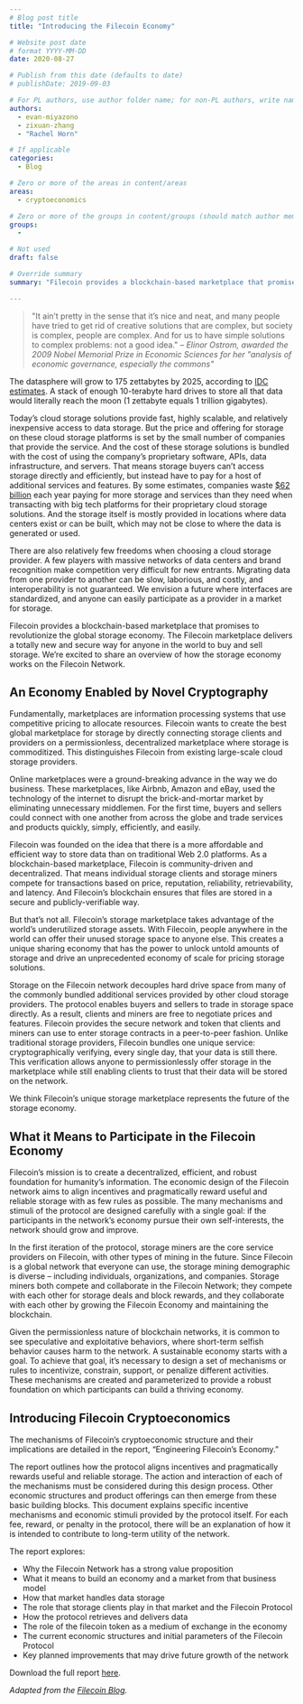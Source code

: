```yaml
---
# Blog post title
title: "Introducing the Filecoin Economy"

# Website post date
# format YYYY-MM-DD
date: 2020-08-27

# Publish from this date (defaults to date)
# publishDate: 2019-09-03

# For PL authors, use author folder name; for non-PL authors, write name as in paper within ""
authors:
  - evan-miyazono
  - zixuan-zhang
  - "Rachel Horn"

# If applicable
categories:
  - Blog

# Zero or more of the areas in content/areas
areas:
  - cryptoeconomics

# Zero or more of the groups in content/groups (should match author membership)
groups:
  -

# Not used
draft: false

# Override summary
summary: "Filecoin provides a blockchain-based marketplace that promises to revolutionize the global storage economy. The Filecoin marketplace delivers a totally new and secure way for anyone in the world to buy and sell storage. We’re excited to share an overview of how the storage economy works on the Filecoin Network."

---
```


> "It ain’t pretty in the sense that it’s nice and neat, and many people have tried to get rid of creative solutions that are complex, but society is complex, people are complex. And for us to have simple solutions to complex problems: not a good idea."  *– Elinor Ostrom, awarded the 2009 Nobel Memorial Prize in Economic Sciences for her "analysis of economic governance, especially the commons"*


The datasphere will grow to 175 zettabytes by 2025, according to [IDC estimates](https://www.seagate.com/pt/pt/our-story/data-age-2025/).  A stack of enough 10-terabyte hard drives to store all that data would literally reach the moon (1 zettabyte equals 1 trillion gigabytes).

Today’s cloud storage solutions provide fast, highly scalable, and relatively inexpensive access to data storage. But the price and offering for storage on these cloud storage platforms is set by the small number of companies that provide the service. And the cost of these storage solutions is bundled with the cost of using the company’s proprietary software, APIs, data infrastructure, and servers. That means storage buyers can’t access storage directly and efficiently, but instead have to pay for a host of additional services and features. By some estimates, companies waste [$62 billion](https://www.businessinsider.com/companies-waste-62-billion-on-the-cloud-by-paying-for-storage-they-dont-need-according-to-a-report-2017-11) each year paying for more storage and services than they need when transacting with big tech platforms for their proprietary cloud storage solutions. And the storage itself is mostly provided in locations where data centers exist or can be built, which may not be close to where the data is generated or used.

There are also relatively few freedoms when choosing a cloud storage provider.  A few players with massive networks of data centers and brand recognition make competition very difficult for new entrants.  Migrating data from one provider to another can be slow, laborious, and costly, and interoperability is not guaranteed.  We envision a future where interfaces are standardized, and anyone can easily participate as a provider in a market for storage.

Filecoin provides a blockchain-based marketplace that promises to revolutionize the global storage economy. The Filecoin marketplace delivers a totally new and  secure way for anyone in the world to buy and sell storage. We’re excited to share an overview of how the storage economy works on the Filecoin Network.


## An Economy Enabled by Novel Cryptography

Fundamentally, marketplaces are information processing systems that use competitive pricing to allocate resources. Filecoin wants to create the best global marketplace for storage by directly connecting storage clients and providers on a permissionless, decentralized marketplace where storage is commoditized. This distinguishes Filecoin from existing large-scale cloud storage providers.

Online marketplaces were a ground-breaking advance in the way we do business. These marketplaces, like Airbnb, Amazon and eBay, used the technology of the internet to disrupt the brick-and-mortar market by eliminating unnecessary middlemen. For the first time, buyers and sellers could connect with one another from across the globe and trade services and products quickly, simply, efficiently, and easily.

Filecoin was founded on the idea that there is a more affordable and efficient way to store data than on traditional Web 2.0 platforms. As a blockchain-based marketplace, Filecoin is community-driven and decentralized. That means individual storage clients and storage miners compete for transactions based on price, reputation, reliability, retrievability, and latency. And Filecoin’s blockchain ensures that files are stored in a secure and publicly-verifiable way.

But that’s not all. Filecoin’s storage marketplace takes advantage of the world’s underutilized storage assets. With Filecoin, people anywhere in the world can offer their unused storage space to anyone else. This creates a unique sharing economy that has the power to unlock untold amounts of storage and drive an unprecedented economy of scale for pricing storage solutions.

Storage on the Filecoin network decouples hard drive space from many of the commonly bundled additional services provided by other cloud storage providers. The protocol enables buyers and sellers to trade in storage space directly. As a result, clients and miners are free to negotiate prices and features. Filecoin provides the secure network and token that clients and miners can use to enter storage contracts in a peer-to-peer fashion. Unlike traditional storage providers, Filecoin bundles one unique service: cryptographically verifying, every single day, that your data is still there.  This verification allows anyone to permissionlessly offer storage in the marketplace while still enabling clients to trust that their data will be stored on the network.

We think Filecoin’s unique storage marketplace represents the future of the storage economy.


## What it Means to Participate in the Filecoin Economy

Filecoin’s mission is to create a decentralized, efficient, and robust foundation for humanity’s information. The economic design of the Filecoin network aims to align incentives and pragmatically reward useful and reliable storage with as few rules as possible. The many mechanisms and stimuli of the protocol are designed carefully with a single goal: if the participants in the network’s economy pursue their own self-interests, the network should grow and improve.

In the first iteration of the protocol, storage miners are the core service providers on Filecoin,  with other types of mining in the future. Since Filecoin is a global network that everyone can use, the storage mining demographic is diverse – including individuals, organizations, and companies. Storage miners both compete and collaborate in the Filecoin Network; they compete with each other for storage deals and block rewards, and they collaborate with each other by growing the Filecoin Economy and maintaining the blockchain.

Given the permissionless nature of blockchain networks, it is common to see speculative and exploitative behaviors, where short-term selfish behavior causes harm to the network. A sustainable economy starts with a goal. To achieve that goal, it’s necessary to design a set of mechanisms or rules to incentivize, constrain, support, or penalize different activities.  These mechanisms are created and parameterized to provide a robust foundation on which participants can build a thriving economy.


## Introducing Filecoin Cryptoeconomics

The mechanisms of Filecoin’s cryptoeconomic structure and their implications are detailed in the report, “Engineering Filecoin’s Economy.”

The report outlines how the protocol aligns incentives and pragmatically rewards useful and reliable storage. The action and interaction of each of the mechanisms must be considered during this design process. Other economic structures and product offerings can then emerge from these basic building blocks. This document explains specific incentive mechanisms and economic stimuli provided by the protocol itself. For each fee, reward, or penalty in the protocol, there will be an explanation of how it is intended to contribute to long-term utility of the network.  

The report explores:
* Why the Filecoin Network has a strong value proposition
* What it means to build an economy and a market from that business model
* How that market handles data storage
* The role that storage clients play in that market and the Filecoin Protocol
* How the protocol retrieves and delivers data
* The role of the filecoin token as a medium of exchange in the economy
* The current economic structures and initial parameters of the Filecoin Protocol
* Key planned improvements that may drive future growth of the network

Download the full report [here](/publications/engineering-filecoins-economy/).

_Adapted from the [Filecoin Blog](https://filecoin.io/blog/introducing-the-filecoin-economy)._
